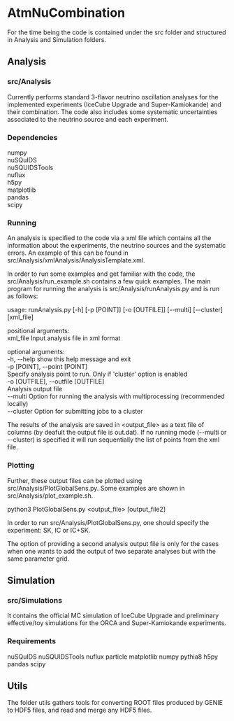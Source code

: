 # AtmNuCombination

For the time being the code is contained under the src folder and structured in Analysis and Simulation folders.

## Analysis
### src/Analysis
Currently performs standard 3-flavor neutrino oscillation analyses for the implemented experiments (IceCube Upgrade and Super-Kamiokande) and their combination. The code also includes some systematic uncertainties associated to the neutrino source and each experiment. 

### Dependencies
numpy  
nuSQuIDS  
nuSQUIDSTools  
nuflux  
h5py  
matplotlib  
pandas  
scipy  


### Running
An analysis is specified to the code via a xml file which contains all the information about the experiments, the neutrino sources and the systematic errors. An example of this can be found in src/Analysis/xmlAnalysis/AnalysisTemplate.xml.  

In order to run some examples and get familiar with the code, the src/Analysis/run_example.sh contains a few quick examples. The main program for running the analysis is src/Analysis/runAnalysis.py and is run as follows:  

usage: runAnalysis.py [-h] [-p [POINT]] [-o [OUTFILE]] [--multi] [--cluster] [xml_file]  

positional arguments:  
  xml_file              Input analysis file in xml format  
  
optional arguments:  
  -h, --help            show this help message and exit  
  -p [POINT], --point [POINT]  
                        Specify analysis point to run. Only if 'cluster' option is enabled  
  -o [OUTFILE], --outfile [OUTFILE]  
                        Analysis output file  
  --multi               Option for running the analysis with multiprocessing (recommended locally)  
  --cluster             Option for submitting jobs to a cluster  

  
The results of the analysis are saved in <output_file> as a text file of columns (by deafult the output file is out.dat). If no running mode (--multi or --cluster) is specified it will run sequentially the list of points from the xml file.   

### Plotting
Further, these output files can be plotted using src/Analysis/PlotGlobalSens.py. Some examples are shown in src/Analysis/plot_example.sh.

python3 PlotGlobalSens.py <experiment> <output_file> [output_file2]


In order to run src/Analysis/PlotGlobalSens.py, one should specify the experiment: SK, IC or IC+SK.

The option of providing a second analysis output file is only for the cases when one wants to add the output of two separate analyses but with the same parameter grid.

## Simulation
### src/Simulations
 It contains the official MC simulation of IceCube Upgrade and preliminary effective/toy simulations for the ORCA and Super-Kamiokande experiments.

### Requirements
nuSQuIDS
nuSQUIDSTools
nuflux
particle
matplotlib
numpy
pythia8
h5py
pandas
scipy



## Utils
The folder utils gathers tools for converting ROOT files produced by GENIE to HDF5 files, and read and merge any HDF5 files.
